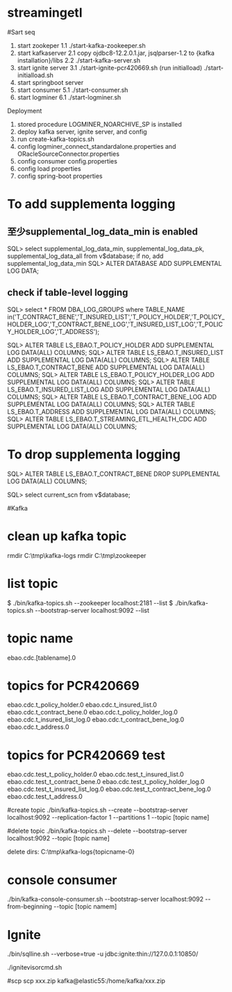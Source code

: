 # streamingetl
#Sart seq
1. start zookeper
  1.1 ./start-kafka-zookeeper.sh
2. start kafkaserver
  2.1 copy ojdbc8-12.2.0.1.jar, jsqlparser-1.2 to {kafka installation}/libs
  2.2 ./start-kafka-server.sh
3. start ignite server
  3.1 ./start-ignite-pcr420669.sh
(run initialload)
   ./start-initialload.sh
4. start springboot server
5. start consumer
  5.1 ./start-consumer.sh
6. start logminer
  6.1 ./start-logminer.sh

Deployment
1. stored procedure LOGMINER_NOARCHIVE_SP is installed
2. deploy kafka server, ignite server, and config
3. run create-kafka-topics.sh
4. config logminer_connect_standardalone.properties and ORacleSourceConnector.properties
5. config consumer config.properties
6. config load properties
7. config spring-boot properties

# To add supplementa logging
## 至少supplemental_log_data_min is enabled
SQL> select supplemental_log_data_min, supplemental_log_data_pk, supplemental_log_data_all from v$database;
if no, add supplemental_log_data_min
SQL> ALTER DATABASE ADD SUPPLEMENTAL LOG DATA;

## check if table-level logging
SQL>   select *
FROM DBA_LOG_GROUPS
where TABLE_NAME in('T_CONTRACT_BENE','T_INSURED_LIST','T_POLICY_HOLDER','T_POLICY_HOLDER_LOG','T_CONTRACT_BENE_LOG','T_INSURED_LIST_LOG','T_POLICY_HOLDER_LOG','T_ADDRESS');



SQL> ALTER TABLE LS_EBAO.T_POLICY_HOLDER ADD SUPPLEMENTAL LOG DATA(ALL) COLUMNS;
SQL> ALTER TABLE LS_EBAO.T_INSURED_LIST ADD SUPPLEMENTAL LOG DATA(ALL) COLUMNS;
SQL> ALTER TABLE LS_EBAO.T_CONTRACT_BENE ADD SUPPLEMENTAL LOG DATA(ALL) COLUMNS;
SQL> ALTER TABLE LS_EBAO.T_POLICY_HOLDER_LOG ADD SUPPLEMENTAL LOG DATA(ALL) COLUMNS;
SQL> ALTER TABLE LS_EBAO.T_INSURED_LIST_LOG ADD SUPPLEMENTAL LOG DATA(ALL) COLUMNS;
SQL> ALTER TABLE LS_EBAO.T_CONTRACT_BENE_LOG ADD SUPPLEMENTAL LOG DATA(ALL) COLUMNS;
SQL> ALTER TABLE LS_EBAO.T_ADDRESS ADD SUPPLEMENTAL LOG DATA(ALL) COLUMNS;
SQL> ALTER TABLE LS_EBAO.T_STREAMING_ETL_HEALTH_CDC ADD SUPPLEMENTAL LOG DATA(ALL) COLUMNS;

# To drop supplementa logging
SQL> ALTER TABLE LS_EBAO.T_CONTRACT_BENE DROP SUPPLEMENTAL LOG DATA(ALL) COLUMNS;


SQL> select current_scn from v$database;



#Kafka 
# clean up kafka topic
rmdir C:\tmp\kafka-logs
rmdir C:\tmp\zookeeper


# list topic
$ ./bin/kafka-topics.sh --zookeeper localhost:2181 --list
$ ./bin/kafka-topics.sh --bootstrap-server localhost:9092 --list

# topic name
ebao.cdc.[tablename].0

# topics for PCR420669 
ebao.cdc.t_policy_holder.0
ebao.cdc.t_insured_list.0
ebao.cdc.t_contract_bene.0
ebao.cdc.t_policy_holder_log.0
ebao.cdc.t_insured_list_log.0
ebao.cdc.t_contract_bene_log.0
ebao.cdc.t_address.0

# topics for PCR420669 test
ebao.cdc.test_t_policy_holder.0
ebao.cdc.test_t_insured_list.0
ebao.cdc.test_t_contract_bene.0
ebao.cdc.test_t_policy_holder_log.0
ebao.cdc.test_t_insured_list_log.0
ebao.cdc.test_t_contract_bene_log.0
ebao.cdc.test_t_address.0


#create topic
./bin/kafka-topics.sh --create --bootstrap-server localhost:9092 --replication-factor 1 --partitions 1 --topic [topic name]

#delete topic
./bin/kafka-topics.sh --delete --bootstrap-server localhost:9092  --topic [topic name]

delete dirs:
C:\tmp\kafka-logs\{topicname-0}

# console consumer
./bin/kafka-console-consumer.sh --bootstrap-server localhost:9092 --from-beginning --topic [topic namem]

# Ignite
./bin/sqlline.sh --verbose=true -u jdbc:ignite:thin://127.0.0.1:10850/

./ignitevisorcmd.sh


#scp
scp xxx.zip kafka@elastic55:/home/kafka/xxx.zip